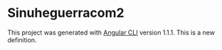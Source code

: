 # Sinuheguerracom2

This project was generated with [Angular CLI](https://github.com/angular/angular-cli) version 1.1.1.
This is a new definition.